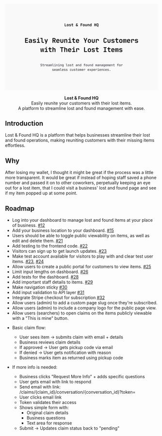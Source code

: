 ![repo banner](./public/repo-banner.png)

<div align="center"><strong>Lost & Found HQ</strong></div>
<div align="center">Easily reunite your customers with their lost items.<br />A platform to streamline lost and found management with ease.</div>

## Introduction

Lost & Found HQ is a platform that helps businesses streamline their lost and found operations, making reuniting customers with their missing items effortless.

## Why

After losing my wallet, I thought it might be great if the process was a little more transparent. It would be great if instead of hoping staff saved a phone number and passed it on to other coworkers, perpetually keeping an eye out for a lost item, that I could visit a business' lost and found page and see if my item popped up at some point.

## Roadmap

- Log into your dashboard to manage lost and found items at your place of business. [#12](https://github.com/internetdrew/lost-and-found-hq/pull/12)
- Add your business location to your dashboard. [#15](https://github.com/internetdrew/lost-and-found-hq/pull/15)
- Users should be able to toggle public viewability on items, as well as edit and delete them. [#21](https://github.com/internetdrew/lost-and-found-hq/pull/21)
- Add testing to the frontend code. [#22](https://github.com/internetdrew/lost-and-found-hq/pull/22)
- Visitors can sign up to get launch updates. [#23](https://github.com/internetdrew/lost-and-found-hq/pull/23)
- Make test account available for visitors to play with and clear test user items. [#23](https://github.com/internetdrew/lost-and-found-hq/pull/23), [#24](https://github.com/internetdrew/lost-and-found-hq/pull/24)
- Allow users to create a public portal for customers to view items. [#25](https://github.com/internetdrew/lost-and-found-hq/pull/25)
- Limit input lengths on dashboard. [#26](https://github.com/internetdrew/lost-and-found-hq/pull/26)
- Add tests for the dashboard. [#28](https://github.com/internetdrew/lost-and-found-hq/pull/28)
- Add important staff details to items. [#29](https://github.com/internetdrew/lost-and-found-hq/pull/29)
- Make navigation sticky [#30](https://github.com/internetdrew/lost-and-found-hq/pull/30)
- Add input validation to API layer [#31](https://github.com/internetdrew/lost-and-found-hq/pull/31)
- Integrate Stripe checkout for subscription [#32](https://github.com/internetdrew/lost-and-found-hq/pull/32)
- Allow users (admin) to add a custom page slug once they're subscribed.
- Allow users (admin) to include a company logo for the public page view.
- Allow users (searchers) to open claims on the items publicly viewable with a "This is mine" button.

<!-- Claims -->

- Basic claim flow:

  - User sees item → submits claim with email + details
  - Business reviews claim details
  - If approved → User gets pickup code via email
  - If denied → User gets notification with reason
  - Business marks item as returned using pickup code

- If more info is needed:

  - Business clicks "Request More Info" + adds specific questions
  - User gets email with link to respond
  - Send email with link:
    /claims/{claim_id}/conversation/{conversation_id}?token=<token>
  - User clicks email link
  - Token validates their access
  - Shows simple form with:
    - Original claim details
    - Business questions
    - Text area for response
  - Submit → Updates claim status back to "pending"
